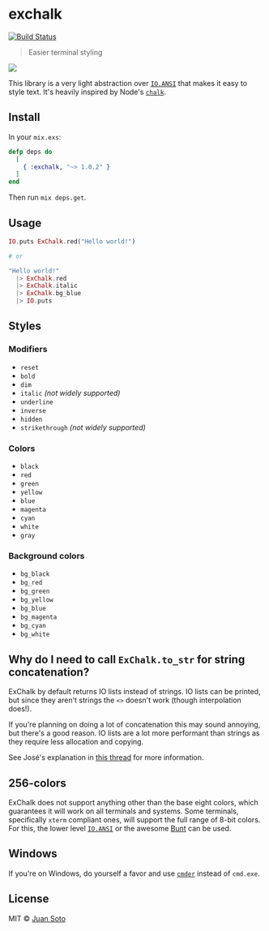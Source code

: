 # exchalk

[![Build Status](https://travis-ci.org/sotojuan/exchalk.svg?branch=master)](https://travis-ci.org/sotojuan/exchalk)

> Easier terminal styling

![](http://i.imgur.com/g4M9M0k.png)

This library is a very light abstraction over [`IO.ANSI`](https://github.com/jbnicolai/ansi-256-colors) that makes it easy to style text. It's heavily inspired by Node's [`chalk`](https://github.com/chalk/chalk).

## Install

In your `mix.exs`:

```elixir
defp deps do
  [
    { :exchalk, "~> 1.0.2" }
  ]
end
```

Then run `mix deps.get`.

## Usage

```elixir
IO.puts ExChalk.red("Hello world!")

# or

"Hello world!"
  |> ExChalk.red
  |> ExChalk.italic
  |> ExChalk.bg_blue
  |> IO.puts
```

## Styles

### Modifiers

- `reset`
- `bold`
- `dim`
- `italic` *(not widely supported)*
- `underline`
- `inverse`
- `hidden`
- `strikethrough` *(not widely supported)*

### Colors

- `black`
- `red`
- `green`
- `yellow`
- `blue`
- `magenta`
- `cyan`
- `white`
- `gray`

### Background colors

- `bg_black`
- `bg_red`
- `bg_green`
- `bg_yellow`
- `bg_blue`
- `bg_magenta`
- `bg_cyan`
- `bg_white`

## Why do I need to call `ExChalk.to_str` for string concatenation?

ExChalk by default returns IO lists instead of strings. IO lists can be printed, but since they aren't strings the `<>` doesn't work (though interpolation does!).

If you're planning on doing a lot of concatenation this may sound annoying, but there's a good reason. IO lists are a lot more performant than strings as they require less allocation and copying.

See José's explanation in [this thread](https://elixirforum.com/t/implications-of-string-concatenation-vs-iolist-for-ansi-color-codes/1804) for more information.

## 256-colors

ExChalk does not support anything other than the base eight colors, which guarantees it will work on all terminals and systems. Some terminals, specifically `xterm` compliant ones, will support the full range of 8-bit colors. For this, the lower level [`IO.ANSI`](https://hexdocs.pm/elixir/IO.ANSI.html) or the awesome [Bunt](https://github.com/rrrene/bunt) can be used.

## Windows

If you're on Windows, do yourself a favor and use [`cmder`](http://cmder.net/) instead of `cmd.exe`.

## License

MIT © [Juan Soto](http://juansoto.me)
